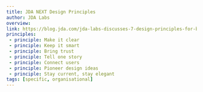```yaml
---
title: JDA NEXT Design Principles
author: JDA Labs
overview:
link: https://blog.jda.com/jda-labs-discusses-7-design-principles-for-building-saas-applications/
principles:
 - principle: Make it clear
 - principle: Keep it smart
 - principle: Bring trust
 - principle: Tell one story
 - principle: Connect users
 - principle: Pioneer design ideas
 - principle: Stay current, stay elegant
tags: [specific, organisational]
---
```

